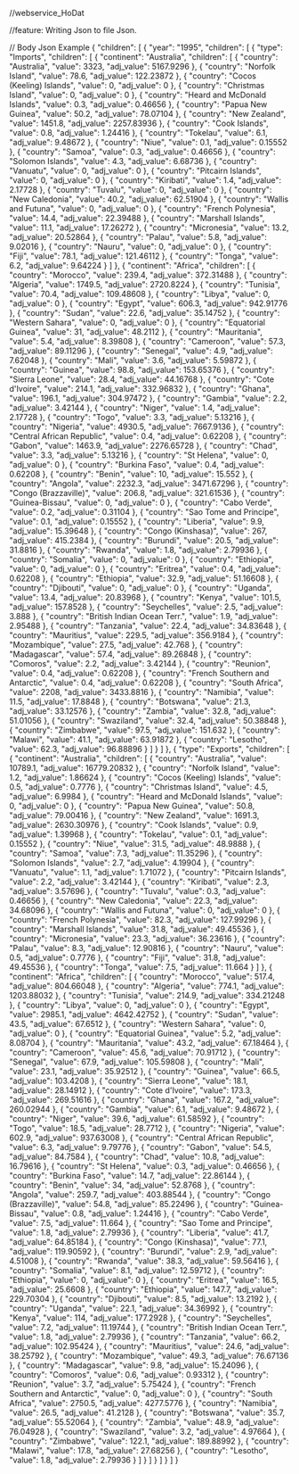 //webservice_HoDat

//feature: Writing Json to file Json.

// Body Json Example
{
    "children": [
        {
            "year": "1995",
            "children": [
                {
                    "type": "Imports",
                    "children": [
                        {
                            "continent": "Australia",
                            "children": [
                                {
                                    "country": "Australia",
                                    "value": 3323,
                                    "adj_value": 5167.9296
                                },
                                {
                                    "country": "Norfolk Island",
                                    "value": 78.6,
                                    "adj_value": 122.23872
                                },
                                {
                                    "country": "Cocos (Keeling) Islands",
                                    "value": 0,
                                    "adj_value": 0
                                },
                                {
                                    "country": "Christmas Island",
                                    "value": 0,
                                    "adj_value": 0
                                },
                                {
                                    "country": "Heard and McDonald Islands",
                                    "value": 0.3,
                                    "adj_value": 0.46656
                                },
                                {
                                    "country": "Papua New Guinea",
                                    "value": 50.2,
                                    "adj_value": 78.07104
                                },
                                {
                                    "country": "New Zealand",
                                    "value": 1451.8,
                                    "adj_value": 2257.83936
                                },
                                {
                                    "country": "Cook Islands",
                                    "value": 0.8,
                                    "adj_value": 1.24416
                                },
                                {
                                    "country": "Tokelau",
                                    "value": 6.1,
                                    "adj_value": 9.48672
                                },
                                {
                                    "country": "Niue",
                                    "value": 0.1,
                                    "adj_value": 0.15552
                                },
                                {
                                    "country": "Samoa",
                                    "value": 0.3,
                                    "adj_value": 0.46656
                                },
                                {
                                    "country": "Solomon Islands",
                                    "value": 4.3,
                                    "adj_value": 6.68736
                                },
                                {
                                    "country": "Vanuatu",
                                    "value": 0,
                                    "adj_value": 0
                                },
                                {
                                    "country": "Pitcairn Islands",
                                    "value": 0,
                                    "adj_value": 0
                                },
                                {
                                    "country": "Kiribati",
                                    "value": 1.4,
                                    "adj_value": 2.17728
                                },
                                {
                                    "country": "Tuvalu",
                                    "value": 0,
                                    "adj_value": 0
                                },
                                {
                                    "country": "New Caledonia",
                                    "value": 40.2,
                                    "adj_value": 62.51904
                                },
                                {
                                    "country": "Wallis and Futuna",
                                    "value": 0,
                                    "adj_value": 0
                                },
                                {
                                    "country": "French Polynesia",
                                    "value": 14.4,
                                    "adj_value": 22.39488
                                },
                                {
                                    "country": "Marshall Islands",
                                    "value": 11.1,
                                    "adj_value": 17.26272
                                },
                                {
                                    "country": "Micronesia",
                                    "value": 13.2,
                                    "adj_value": 20.52864
                                },
                                {
                                    "country": "Palau",
                                    "value": 5.8,
                                    "adj_value": 9.02016
                                },
                                {
                                    "country": "Nauru",
                                    "value": 0,
                                    "adj_value": 0
                                },
                                {
                                    "country": "Fiji",
                                    "value": 78.1,
                                    "adj_value": 121.46112
                                },
                                {
                                    "country": "Tonga",
                                    "value": 6.2,
                                    "adj_value": 9.64224
                                }
                            ]
                        },
                        {
                            "continent": "Africa",
                            "children": [
                                {
                                    "country": "Morocco",
                                    "value": 239.4,
                                    "adj_value": 372.31488
                                },
                                {
                                    "country": "Algeria",
                                    "value": 1749.5,
                                    "adj_value": 2720.8224
                                },
                                {
                                    "country": "Tunisia",
                                    "value": 70.4,
                                    "adj_value": 109.48608
                                },
                                {
                                    "country": "Libya",
                                    "value": 0,
                                    "adj_value": 0
                                },
                                {
                                    "country": "Egypt",
                                    "value": 606.3,
                                    "adj_value": 942.91776
                                },
                                {
                                    "country": "Sudan",
                                    "value": 22.6,
                                    "adj_value": 35.14752
                                },
                                {
                                    "country": "Western Sahara",
                                    "value": 0,
                                    "adj_value": 0
                                },
                                {
                                    "country": "Equatorial Guinea",
                                    "value": 31,
                                    "adj_value": 48.2112
                                },
                                {
                                    "country": "Mauritania",
                                    "value": 5.4,
                                    "adj_value": 8.39808
                                },
                                {
                                    "country": "Cameroon",
                                    "value": 57.3,
                                    "adj_value": 89.11296
                                },
                                {
                                    "country": "Senegal",
                                    "value": 4.9,
                                    "adj_value": 7.62048
                                },
                                {
                                    "country": "Mali",
                                    "value": 3.6,
                                    "adj_value": 5.59872
                                },
                                {
                                    "country": "Guinea",
                                    "value": 98.8,
                                    "adj_value": 153.65376
                                },
                                {
                                    "country": "Sierra Leone",
                                    "value": 28.4,
                                    "adj_value": 44.16768
                                },
                                {
                                    "country": "Cote d'Ivoire",
                                    "value": 214.1,
                                    "adj_value": 332.96832
                                },
                                {
                                    "country": "Ghana",
                                    "value": 196.1,
                                    "adj_value": 304.97472
                                },
                                {
                                    "country": "Gambia",
                                    "value": 2.2,
                                    "adj_value": 3.42144
                                },
                                {
                                    "country": "Niger",
                                    "value": 1.4,
                                    "adj_value": 2.17728
                                },
                                {
                                    "country": "Togo",
                                    "value": 3.3,
                                    "adj_value": 5.13216
                                },
                                {
                                    "country": "Nigeria",
                                    "value": 4930.5,
                                    "adj_value": 7667.9136
                                },
                                {
                                    "country": "Central African Republic",
                                    "value": 0.4,
                                    "adj_value": 0.62208
                                },
                                {
                                    "country": "Gabon",
                                    "value": 1463.9,
                                    "adj_value": 2276.65728
                                },
                                {
                                    "country": "Chad",
                                    "value": 3.3,
                                    "adj_value": 5.13216
                                },
                                {
                                    "country": "St Helena",
                                    "value": 0,
                                    "adj_value": 0
                                },
                                {
                                    "country": "Burkina Faso",
                                    "value": 0.4,
                                    "adj_value": 0.62208
                                },
                                {
                                    "country": "Benin",
                                    "value": 10,
                                    "adj_value": 15.552
                                },
                                {
                                    "country": "Angola",
                                    "value": 2232.3,
                                    "adj_value": 3471.67296
                                },
                                {
                                    "country": "Congo (Brazzaville)",
                                    "value": 206.8,
                                    "adj_value": 321.61536
                                },
                                {
                                    "country": "Guinea-Bissau",
                                    "value": 0,
                                    "adj_value": 0
                                },
                                {
                                    "country": "Cabo Verde",
                                    "value": 0.2,
                                    "adj_value": 0.31104
                                },
                                {
                                    "country": "Sao Tome and Principe",
                                    "value": 0.1,
                                    "adj_value": 0.15552
                                },
                                {
                                    "country": "Liberia",
                                    "value": 9.9,
                                    "adj_value": 15.39648
                                },
                                {
                                    "country": "Congo (Kinshasa)",
                                    "value": 267,
                                    "adj_value": 415.2384
                                },
                                {
                                    "country": "Burundi",
                                    "value": 20.5,
                                    "adj_value": 31.8816
                                },
                                {
                                    "country": "Rwanda",
                                    "value": 1.8,
                                    "adj_value": 2.79936
                                },
                                {
                                    "country": "Somalia",
                                    "value": 0,
                                    "adj_value": 0
                                },
                                {
                                    "country": "Ethiopia",
                                    "value": 0,
                                    "adj_value": 0
                                },
                                {
                                    "country": "Eritrea",
                                    "value": 0.4,
                                    "adj_value": 0.62208
                                },
                                {
                                    "country": "Ethiopia",
                                    "value": 32.9,
                                    "adj_value": 51.16608
                                },
                                {
                                    "country": "Djibouti",
                                    "value": 0,
                                    "adj_value": 0
                                },
                                {
                                    "country": "Uganda",
                                    "value": 13.4,
                                    "adj_value": 20.83968
                                },
                                {
                                    "country": "Kenya",
                                    "value": 101.5,
                                    "adj_value": 157.8528
                                },
                                {
                                    "country": "Seychelles",
                                    "value": 2.5,
                                    "adj_value": 3.888
                                },
                                {
                                    "country": "British Indian Ocean Terr.",
                                    "value": 1.9,
                                    "adj_value": 2.95488
                                },
                                {
                                    "country": "Tanzania",
                                    "value": 22.4,
                                    "adj_value": 34.83648
                                },
                                {
                                    "country": "Mauritius",
                                    "value": 229.5,
                                    "adj_value": 356.9184
                                },
                                {
                                    "country": "Mozambique",
                                    "value": 27.5,
                                    "adj_value": 42.768
                                },
                                {
                                    "country": "Madagascar",
                                    "value": 57.4,
                                    "adj_value": 89.26848
                                },
                                {
                                    "country": "Comoros",
                                    "value": 2.2,
                                    "adj_value": 3.42144
                                },
                                {
                                    "country": "Reunion",
                                    "value": 0.4,
                                    "adj_value": 0.62208
                                },
                                {
                                    "country": "French Southern and Antarctic",
                                    "value": 0.4,
                                    "adj_value": 0.62208
                                },
                                {
                                    "country": "South Africa",
                                    "value": 2208,
                                    "adj_value": 3433.8816
                                },
                                {
                                    "country": "Namibia",
                                    "value": 11.5,
                                    "adj_value": 17.8848
                                },
                                {
                                    "country": "Botswana",
                                    "value": 21.3,
                                    "adj_value": 33.12576
                                },
                                {
                                    "country": "Zambia",
                                    "value": 32.8,
                                    "adj_value": 51.01056
                                },
                                {
                                    "country": "Swaziland",
                                    "value": 32.4,
                                    "adj_value": 50.38848
                                },
                                {
                                    "country": "Zimbabwe",
                                    "value": 97.5,
                                    "adj_value": 151.632
                                },
                                {
                                    "country": "Malawi",
                                    "value": 41.1,
                                    "adj_value": 63.91872
                                },
                                {
                                    "country": "Lesotho",
                                    "value": 62.3,
                                    "adj_value": 96.88896
                                }
                            ]
                        }
                    ]
                },
                {
                    "type": "Exports",
                    "children": [
                        {
                            "continent": "Australia",
                            "children": [
                                {
                                    "country": "Australia",
                                    "value": 10789.1,
                                    "adj_value": 16779.20832
                                },
                                {
                                    "country": "Norfolk Island",
                                    "value": 1.2,
                                    "adj_value": 1.86624
                                },
                                {
                                    "country": "Cocos (Keeling) Islands",
                                    "value": 0.5,
                                    "adj_value": 0.7776
                                },
                                {
                                    "country": "Christmas Island",
                                    "value": 4.5,
                                    "adj_value": 6.9984
                                },
                                {
                                    "country": "Heard and McDonald Islands",
                                    "value": 0,
                                    "adj_value": 0
                                },
                                {
                                    "country": "Papua New Guinea",
                                    "value": 50.8,
                                    "adj_value": 79.00416
                                },
                                {
                                    "country": "New Zealand",
                                    "value": 1691.3,
                                    "adj_value": 2630.30976
                                },
                                {
                                    "country": "Cook Islands",
                                    "value": 0.9,
                                    "adj_value": 1.39968
                                },
                                {
                                    "country": "Tokelau",
                                    "value": 0.1,
                                    "adj_value": 0.15552
                                },
                                {
                                    "country": "Niue",
                                    "value": 31.5,
                                    "adj_value": 48.9888
                                },
                                {
                                    "country": "Samoa",
                                    "value": 7.3,
                                    "adj_value": 11.35296
                                },
                                {
                                    "country": "Solomon Islands",
                                    "value": 2.7,
                                    "adj_value": 4.19904
                                },
                                {
                                    "country": "Vanuatu",
                                    "value": 1.1,
                                    "adj_value": 1.71072
                                },
                                {
                                    "country": "Pitcairn Islands",
                                    "value": 2.2,
                                    "adj_value": 3.42144
                                },
                                {
                                    "country": "Kiribati",
                                    "value": 2.3,
                                    "adj_value": 3.57696
                                },
                                {
                                    "country": "Tuvalu",
                                    "value": 0.3,
                                    "adj_value": 0.46656
                                },
                                {
                                    "country": "New Caledonia",
                                    "value": 22.3,
                                    "adj_value": 34.68096
                                },
                                {
                                    "country": "Wallis and Futuna",
                                    "value": 0,
                                    "adj_value": 0
                                },
                                {
                                    "country": "French Polynesia",
                                    "value": 82.3,
                                    "adj_value": 127.99296
                                },
                                {
                                    "country": "Marshall Islands",
                                    "value": 31.8,
                                    "adj_value": 49.45536
                                },
                                {
                                    "country": "Micronesia",
                                    "value": 23.3,
                                    "adj_value": 36.23616
                                },
                                {
                                    "country": "Palau",
                                    "value": 8.3,
                                    "adj_value": 12.90816
                                },
                                {
                                    "country": "Nauru",
                                    "value": 0.5,
                                    "adj_value": 0.7776
                                },
                                {
                                    "country": "Fiji",
                                    "value": 31.8,
                                    "adj_value": 49.45536
                                },
                                {
                                    "country": "Tonga",
                                    "value": 7.5,
                                    "adj_value": 11.664
                                }
                            ]
                        },
                        {
                            "continent": "Africa",
                            "children": [
                                {
                                    "country": "Morocco",
                                    "value": 517.4,
                                    "adj_value": 804.66048
                                },
                                {
                                    "country": "Algeria",
                                    "value": 774.1,
                                    "adj_value": 1203.88032
                                },
                                {
                                    "country": "Tunisia",
                                    "value": 214.9,
                                    "adj_value": 334.21248
                                },
                                {
                                    "country": "Libya",
                                    "value": 0,
                                    "adj_value": 0
                                },
                                {
                                    "country": "Egypt",
                                    "value": 2985.1,
                                    "adj_value": 4642.42752
                                },
                                {
                                    "country": "Sudan",
                                    "value": 43.5,
                                    "adj_value": 67.6512
                                },
                                {
                                    "country": "Western Sahara",
                                    "value": 0,
                                    "adj_value": 0
                                },
                                {
                                    "country": "Equatorial Guinea",
                                    "value": 5.2,
                                    "adj_value": 8.08704
                                },
                                {
                                    "country": "Mauritania",
                                    "value": 43.2,
                                    "adj_value": 67.18464
                                },
                                {
                                    "country": "Cameroon",
                                    "value": 45.6,
                                    "adj_value": 70.91712
                                },
                                {
                                    "country": "Senegal",
                                    "value": 67.9,
                                    "adj_value": 105.59808
                                },
                                {
                                    "country": "Mali",
                                    "value": 23.1,
                                    "adj_value": 35.92512
                                },
                                {
                                    "country": "Guinea",
                                    "value": 66.5,
                                    "adj_value": 103.4208
                                },
                                {
                                    "country": "Sierra Leone",
                                    "value": 18.1,
                                    "adj_value": 28.14912
                                },
                                {
                                    "country": "Cote d'Ivoire",
                                    "value": 173.3,
                                    "adj_value": 269.51616
                                },
                                {
                                    "country": "Ghana",
                                    "value": 167.2,
                                    "adj_value": 260.02944
                                },
                                {
                                    "country": "Gambia",
                                    "value": 6.1,
                                    "adj_value": 9.48672
                                },
                                {
                                    "country": "Niger",
                                    "value": 39.6,
                                    "adj_value": 61.58592
                                },
                                {
                                    "country": "Togo",
                                    "value": 18.5,
                                    "adj_value": 28.7712
                                },
                                {
                                    "country": "Nigeria",
                                    "value": 602.9,
                                    "adj_value": 937.63008
                                },
                                {
                                    "country": "Central African Republic",
                                    "value": 6.3,
                                    "adj_value": 9.79776
                                },
                                {
                                    "country": "Gabon",
                                    "value": 54.5,
                                    "adj_value": 84.7584
                                },
                                {
                                    "country": "Chad",
                                    "value": 10.8,
                                    "adj_value": 16.79616
                                },
                                {
                                    "country": "St Helena",
                                    "value": 0.3,
                                    "adj_value": 0.46656
                                },
                                {
                                    "country": "Burkina Faso",
                                    "value": 14.7,
                                    "adj_value": 22.86144
                                },
                                {
                                    "country": "Benin",
                                    "value": 34,
                                    "adj_value": 52.8768
                                },
                                {
                                    "country": "Angola",
                                    "value": 259.7,
                                    "adj_value": 403.88544
                                },
                                {
                                    "country": "Congo (Brazzaville)",
                                    "value": 54.8,
                                    "adj_value": 85.22496
                                },
                                {
                                    "country": "Guinea-Bissau",
                                    "value": 0.8,
                                    "adj_value": 1.24416
                                },
                                {
                                    "country": "Cabo Verde",
                                    "value": 7.5,
                                    "adj_value": 11.664
                                },
                                {
                                    "country": "Sao Tome and Principe",
                                    "value": 1.8,
                                    "adj_value": 2.79936
                                },
                                {
                                    "country": "Liberia",
                                    "value": 41.7,
                                    "adj_value": 64.85184
                                },
                                {
                                    "country": "Congo (Kinshasa)",
                                    "value": 77.1,
                                    "adj_value": 119.90592
                                },
                                {
                                    "country": "Burundi",
                                    "value": 2.9,
                                    "adj_value": 4.51008
                                },
                                {
                                    "country": "Rwanda",
                                    "value": 38.3,
                                    "adj_value": 59.56416
                                },
                                {
                                    "country": "Somalia",
                                    "value": 8.1,
                                    "adj_value": 12.59712
                                },
                                {
                                    "country": "Ethiopia",
                                    "value": 0,
                                    "adj_value": 0
                                },
                                {
                                    "country": "Eritrea",
                                    "value": 16.5,
                                    "adj_value": 25.6608
                                },
                                {
                                    "country": "Ethiopia",
                                    "value": 147.7,
                                    "adj_value": 229.70304
                                },
                                {
                                    "country": "Djibouti",
                                    "value": 8.5,
                                    "adj_value": 13.2192
                                },
                                {
                                    "country": "Uganda",
                                    "value": 22.1,
                                    "adj_value": 34.36992
                                },
                                {
                                    "country": "Kenya",
                                    "value": 114,
                                    "adj_value": 177.2928
                                },
                                {
                                    "country": "Seychelles",
                                    "value": 7.2,
                                    "adj_value": 11.19744
                                },
                                {
                                    "country": "British Indian Ocean Terr.",
                                    "value": 1.8,
                                    "adj_value": 2.79936
                                },
                                {
                                    "country": "Tanzania",
                                    "value": 66.2,
                                    "adj_value": 102.95424
                                },
                                {
                                    "country": "Mauritius",
                                    "value": 24.6,
                                    "adj_value": 38.25792
                                },
                                {
                                    "country": "Mozambique",
                                    "value": 49.3,
                                    "adj_value": 76.67136
                                },
                                {
                                    "country": "Madagascar",
                                    "value": 9.8,
                                    "adj_value": 15.24096
                                },
                                {
                                    "country": "Comoros",
                                    "value": 0.6,
                                    "adj_value": 0.93312
                                },
                                {
                                    "country": "Reunion",
                                    "value": 3.7,
                                    "adj_value": 5.75424
                                },
                                {
                                    "country": "French Southern and Antarctic",
                                    "value": 0,
                                    "adj_value": 0
                                },
                                {
                                    "country": "South Africa",
                                    "value": 2750.5,
                                    "adj_value": 4277.5776
                                },
                                {
                                    "country": "Namibia",
                                    "value": 26.5,
                                    "adj_value": 41.2128
                                },
                                {
                                    "country": "Botswana",
                                    "value": 35.7,
                                    "adj_value": 55.52064
                                },
                                {
                                    "country": "Zambia",
                                    "value": 48.9,
                                    "adj_value": 76.04928
                                },
                                {
                                    "country": "Swaziland",
                                    "value": 3.2,
                                    "adj_value": 4.97664
                                },
                                {
                                    "country": "Zimbabwe",
                                    "value": 122.1,
                                    "adj_value": 189.88992
                                },
                                {
                                    "country": "Malawi",
                                    "value": 17.8,
                                    "adj_value": 27.68256
                                },
                                {
                                    "country": "Lesotho",
                                    "value": 1.8,
                                    "adj_value": 2.79936
                                }
                            ]
                        }
                    ]
                }
            ]
        }
    ]
}
